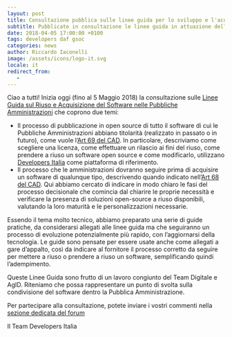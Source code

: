 ```yaml
---
layout: post
title: Consultazione pubblica sulle linee guida per lo sviluppo e l'acquisizione del software
subtitle: Pubblicate in consultazione le linee guida in attuazione dell'art. 68 e 69 del CAD
date: 2018-04-05 17:00:00 +0100
tags: developers daf gsoc
categories: news
author: Riccardo Iaconelli
image: /assets/icons/logo-it.svg
locale: it
redirect_from:
   -
---
```


Ciao a tutti!
Inizia oggi (fino al 5 Maggio 2018) la consultazione sulle [Linee Guida sul Riuso e Acquisizione del Software nelle Pubbliche Amministrazioni](https://docs.italia.it/AgID/linee-guida-riuso-software/lg-acquisizione-e-riuso-software-per-pa-docs/) che coprono due temi:

* Il processo di pubblicazione in open source di tutto il software di cui le Pubbliche Amministrazioni abbiano titolarità (realizzato in passato o in futuro), come vuole l’[Art 69 del CAD](https://docs.italia.it/italia/piano-triennale-ict/codice-amministrazione-digitale-docs/it/v2017-12-13/_rst/capo6_art69.html). In particolare, descriviamo come scegliere una licenza, come effettuare un rilascio ai fini del riuso, come prendere a riuso un software open source e come modificarlo, utilizzano [Developers Italia](https://developers.italia.it/) come piattaforma di riferimento.
* Il processo che le amministrazioni dovranno seguire prima di acquisire un software di qualunque tipo, descrivendo quando indicato nell’[Art 68 del CAD](https://docs.italia.it/italia/piano-triennale-ict/codice-amministrazione-digitale-docs/it/v2017-12-13/_rst/capo6_art68.html). Qui abbiamo cercato di indicare in modo chiaro le fasi del processo decisionale che comincia dal chiarire le proprie necessità e verificare la presenza di soluzioni open-source a riuso disponibili, valutando la loro maturità e le personalizzazioni necessarie.

Essendo il tema molto tecnico, abbiamo preparato una serie di guide pratiche, da considerarsi allegati alle linee guida ma che seguiranno un processo di evoluzione potenzialmente più rapido, con l’aggiornarsi della tecnologia. Le guide sono pensate per essere usate anche come allegati a gare d’appalto, così da indicare al fornitore il processo corretto da seguire per mettere a riuso o prendere a riuso un software, semplificando quindi l’adempimento.

Queste Linee Guida sono frutto di un lavoro congiunto del Team Digitale e AgID. Riteniamo che possa rappresentare un punto di svolta sulla condivisione del software dentro la Pubblica Amministrazione.

Per partecipare alla consultazione, potete inviare i vostri commenti nella [sezione dedicata del forum](https://forum.italia.it/c/documenti-in-consultazione/lg-acquisizione-e-riuso-di-software-per-la-pa)

Il Team Developers Italia
